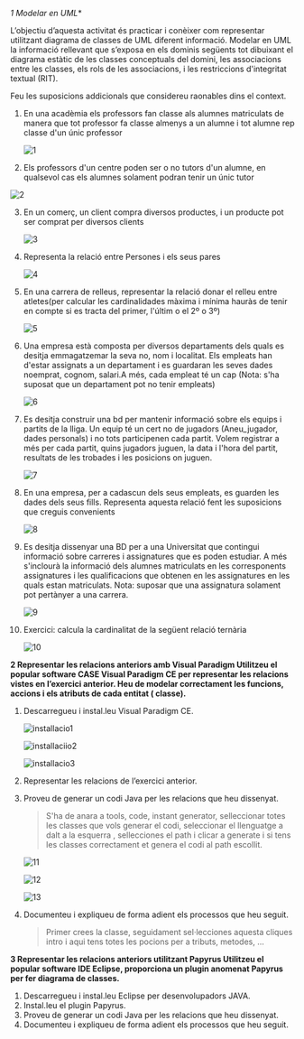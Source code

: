 *1 Modelar en UML**

L’objectiu d’aquesta activitat és practicar i conèixer com representar utilitzant diagrama de classes de UML diferent informació. Modelar en UML la informació rellevant que s’exposa en els dominis següents tot dibuixant el diagrama estàtic de les classes conceptuals del domini, les associacions entre les classes, els rols de les associacions, i les restriccions d'integritat textual (RIT).

Feu les suposicions addicionals que considereu raonables dins el context.

1. En una acadèmia els professors fan classe als alumnes matriculats de manera que tot professor fa classe almenys a un alumne i tot alumne rep classe d'un únic professor

   ![1](/home/dani/Descargas/UF3_RA1/paradigm/img/1.png)

2.  Els professors d'un centre poden ser o no tutors d'un alumne, en qualsevol cas els alumnes solament podran tenir un únic tutor

   ![2](/home/dani/Descargas/UF3_RA1/paradigm/img/2.png)

3. En un comerç, un client compra diversos productes, i un producte pot ser comprat per diversos clients

   ![3](/home/dani/Descargas/UF3_RA1/paradigm/img/3.png)

4. Representa la relació entre Persones i els seus pares

   ![4](/home/dani/Descargas/UF3_RA1/paradigm/img/4.png)

5. En una carrera de relleus, representar la relació donar el relleu entre atletes(per calcular les cardinalidades màxima i mínima hauràs de tenir en compte si es tracta del primer,  l'últim o el 2º o 3º)

   ![5](/home/dani/Descargas/UF3_RA1/paradigm/img/5.png)

6. Una empresa està composta per diversos departaments dels quals es desitja
   emmagatzemar la seva no, nom i localitat. Els empleats han d'estar assignats a un
   departament i es guardaran les seves dades noemprat, cognom, salari.A més, cada
   empleat té un cap (Nota: s'ha suposat que un departament pot no tenir empleats)

   ![6](/home/dani/Descargas/UF3_RA1/paradigm/img/6.png)

7. Es desitja construir una bd per mantenir informació sobre els equips i partits de la lliga.
   Un equip té un cert no de jugadors (Aneu_jugador, dades personals) i no tots participenen cada partit. Volem registrar a més per cada partit, quins jugadors juguen, la data i
   l'hora del partit, resultats de les trobades i les posicions on juguen.

   ![7](/home/dani/Descargas/UF3_RA1/paradigm/img/7.png)

8. En una empresa, per a cadascun dels seus empleats, es guarden les dades dels seus
   fills. Representa aquesta relació fent les suposicions que creguis convenients

   ![8](/home/dani/Descargas/UF3_RA1/paradigm/img/8.png)

9. Es desitja dissenyar una BD per a una Universitat que contingui informació sobre
   carreres i assignatures que es poden estudiar. A més s'inclourà la informació dels
   alumnes matriculats en les corresponents assignatures i les qualificacions que obtenen
   en les assignatures en les quals estan matriculats. Nota: suposar que una assignatura
   solament pot pertànyer a una carrera.

   ![9](/home/dani/Descargas/UF3_RA1/paradigm/img/9.png)

10. Exercici: calcula la cardinalitat de la següent relació ternària

    ![10](/home/dani/Descargas/UF3_RA1/paradigm/img/10.png)

**2 Representar les relacions anteriors amb Visual Paradigm
Utilitzeu el popular software CASE Visual Paradigm CE per representar les relacions vistes
en l’exercici anterior. Heu de modelar correctament les funcions, accions i els atributs de cada entitat
( classe).**

1. Descarregueu i instal.leu Visual Paradigm CE.



   ![installacio1](/home/dani/Descargas/UF3_RA1/paradigm/img/installacio1.png)

   ![installaciio2](/home/dani/Descargas/UF3_RA1/paradigm/img/installaciio2.png)

   ![installacio3](/home/dani/Descargas/UF3_RA1/paradigm/img/installacio3.png)

2. Representar les relacions de l’exercici anterior.

3. Proveu de generar un codi Java per les relacions que heu dissenyat.

   > S'ha de anara a tools, code, instant generator, selleccionar totes les classes que vols generar el codi, seleccionar el llenguatge a dalt a la esquerra , sellecciones el path i clicar a generate i si tens les classes correctament et genera el codi al path escollit.

   ![11](/home/dani/Descargas/UF3_RA1/paradigm/img/11.png)

   ![12](/home/dani/Descargas/UF3_RA1/paradigm/img/12.png)

   ![13](/home/dani/Descargas/UF3_RA1/paradigm/img/13.png)

4. Documenteu i expliqueu de forma adient els processos que heu seguit.

   > Primer crees la classe, seguidament sel·lecciones aquesta cliques intro i aqui tens totes les pocions per a tributs, metodes, ...

**3 Representar les relacions anteriors utilitzant Papyrus
Utilitzeu el popular software IDE Eclipse, proporciona un plugin anomenat Papyrus per fer
diagrama de classes.**

1. Descarregueu i instal.leu Eclipse per desenvolupadors JAVA.
2. Instal.leu el plugin Papyrus.
3. Proveu de generar un codi Java per les relacions que heu dissenyat.
4. Documenteu i expliqueu de forma adient els processos que heu seguit.